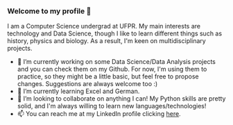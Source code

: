### Welcome to my profile 👋

<!--
**fernandakawasaki/fernandakawasaki** is a ✨ _special_ ✨ repository because its `README.md` (this file) appears on your GitHub profile.

Here are some ideas to get you started:

- 🔭 I’m currently working on ...
- 🌱 I’m currently learning ...
- 👯 I’m looking to collaborate on ...
- 🤔 I’m looking for help with ...
- 💬 Ask me about ...
- 📫 How to reach me: ...
- 😄 Pronouns: ...
- ⚡ Fun fact: ...
-->

I am a Computer Science undergrad at UFPR. My main interests are technology and Data Science, though I like to learn different things such as history, physics and biology. As a result, I'm keen on multidisciplinary projects.
- 🔭 I’m currently working on some Data Science/Data Analysis projects and you can check them on my Github. For now, I'm using them to practice, so they might be a little basic, but feel free to propose changes. Suggestions are always welcome too :)
- 🌱 I’m currently learning Excel and German.
- 👯 I’m looking to collaborate on anything I can! My Python skills are pretty solid, and I'm always willing to learn new languages/technologies!
- 📫 You can reach me at my LinkedIn profile clicking [here](https://www.linkedin.com/in/fernandakawasaki/).
